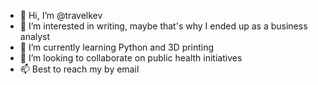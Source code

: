 - 👋 Hi, I’m @travelkev
- 👀 I’m interested in writing, maybe that's why I ended up as a business analyst
- 🌱 I’m currently learning Python and 3D printing
- 💞️ I’m looking to collaborate on public health initiatives
- 📫 Best to reach my by email

<!---
travelkev/travelkev is a ✨ special ✨ repository because its `README.md` (this file) appears on your GitHub profile.
You can click the Preview link to take a look at your changes.
--->
